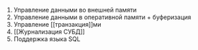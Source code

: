 1. Управление данными во внешней памяти
2. Управление данными в оперативной памяти + буферизация
3. Управление [[транзакция]]ми
4. [[Журнализация СУБД]]
5. Поддержка языка SQL